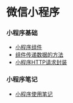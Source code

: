 # 微信小程序

### 小程序基础
- [小程序组件](./Marklist/list-1/list-1/)
- [组件传递数据的方法](./Marklist/list-1/list-3/)
- [小程序HTTP请求封装](./Marklist/list-1/list-2/)  

### 小程序笔记  
- [小程序使用笔记](./Marklist/list-1/小程序使用笔记.md)  